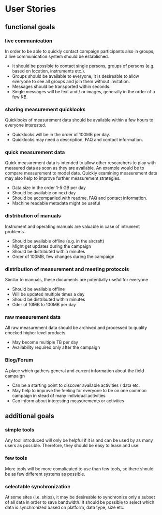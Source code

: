 # User Stories

## functional goals

### live communication
In order to be able to quickly contact campaign participants also in groups, a live communication system should be established.

* It should be possible to contact single persons, groups of persons (e.g. based on location, instruments etc.).
* Groups should be available to everyone, it is desireable to allow everyone to see all groups and join them without invitation.
* Messages should be transported within seconds.
* Single messages will be text and / or images, generally in the order of a few KB.

### sharing measurement quicklooks
Quicklooks of measurement data should be available within a few hours to everyone interested.

* Quicklooks will be in the order of 100MB per day.
* Quicklooks may need a description, FAQ and contact information.

### quick measurement data
Quick measurement data is intended to allow other researchers to play with measured data as soon as they are available.
An example would be to compare measurement to model data.
Quickly examining measurement data may also help to improve further measurement strategies.

* Data size in the order 1-5 GB per day
* Should be available on next day
* Should be accompanied with readme, FAQ and contact information.
* Machine readable metadata might be useful

### distribution of manuals
Instrument and operating manuals are valuable in case of intrument problems.

* Should be available offline (e.g. in the aircraft)
* Might get updates during the campaign
* Should be distributed within minutes
* Order of 100MB, few changes during the campaign

### distribution of measurement and meeting protocols
Similar to manuals, these documents are potentially useful for everyone

* Should be available offline
* Will be updated multiple times a day
* Should be distributed within minutes
* Oder of 10MB to 100MB per day

### raw measurement data
All raw measurement data should be archived and processed to quality checked higher level products

* May become multiple TB per day
* Availability required only after the campaign

### Blog/Forum
A place which gathers general and current information about the field campaign

* Can be a starting point to discover available activities / data etc.
* May help to improve the feeling for everyone to be on one common campaign in stead of many individual activities
* Can inform about interesting measurements or activities

## additional goals

### simple tools
Any tool introduced will only be helpful if it is and can be used by as many users as possible. Therefore, they should be easy to leasn and use.


### few tools
More tools will be more complicated to use than few tools, so there should be as few different systems as possible.

### selectable synchronization
At some sites (i.e. ships), it may be desireable to synchronize only a subset of all data in order to save bandwidth.
It should be possible to select which data is synchronized based on platform, data type, size etc.
